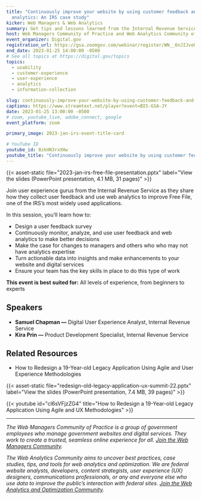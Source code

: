 ```yaml
---
title: "Continuously improve your website by using customer feedback and web
  analytics: An IRS case study"
kicker: Web Managers & Web Analytics
summary: Get tips and lessons learned from the Internal Revenue Service on how they collect user feedback and use web analytics to improve applications.
host: Web Managers Community of Practice and Web Analytics Community of Practice
event_organizer: Digital.gov
registration_url: https://gsa.zoomgov.com/webinar/register/WN__6nJIJvoQUu2T5R7E0BtQQ
end_date: 2023-01-25 14:00:00 -0500
# See all topics at https://digital.gov/topics
topics:
  - usability
  - customer-experience
  - user-experience
  - analytics
  - information-collection

slug: continuously-improve-your-website-by-using-customer-feedback-and-web-analytics-an-irs-case-study
captions: https://www.streamtext.net/player?event=BIS-GSA-JY
date: 2023-01-25 13:00:00 -0500
# zoom, youtube_live, adobe_connect, google
event_platform: zoom

primary_image: 2023-jan-irs-event-title-card

# YouTube ID
youtube_id: 8zkHN3rxXHw
youtube_title: "Continuously improve your website by using customer feedback and web analytics: An IRS case study"
---
```


{{< asset-static file="2023-jan-irs-free-file-presentation.pptx" label="View the slides (PowerPoint presentation, 4.1 MB, 31 pages)" >}}

Join user experience gurus from the Internal Revenue Service as they share how they collect user feedback and use web analytics to improve Free File, one of the IRS’s most widely used applications.

In this session, you’ll learn how to:

- Design a user feedback survey
- Continuously monitor, analyze, and use user feedback and web analytics to make better decisions
- Make the case for changes to managers and others who who may not have analytics expertise
- Turn actionable data into insights and make enhancements to your website and digital services
- Ensure your team has the key skills in place to do this type of work

**This event is best suited for:** All levels of experience, from beginners to experts

## Speakers

- **Samuel Chapman —** Digital User Experience Analyst, Internal Revenue Service
- **Kira Prin —** Product Development Specialist, Internal Revenue Service

## Related Resources

- How to Redesign a 19-Year-old Legacy Application Using Agile and User Experience Methodologies

{{< asset-static file="redesign-old-legacy-application-ux-summit-22.pptx" label="View the slides (PowerPoint presentation, 7.4 MB, 39 pages)" >}}

{{< youtube id="cl6sVFjzZG4" title="How to Redesign a 19-Year-old Legacy Application Using Agile and UX Methodologies" >}}

---

_The Web Managers Community of Practice is a group of government employees who manage government websites and digital services. They work to create a trusted, seamless online experience for all. [Join the Web Managers Community](https://digital.gov/communities/web-content-managers/)._

_The Web Analytics Community aims to uncover best practices, case studies, tips, and tools for web analytics and optimization. We are federal website analysts, developers, content strategists, user experience (UX) designers, communications professionals, or any and everyone else who use data to improve the public’s interaction with federal sites. [Join the Web Analytics and Optimization Community](https://digital.gov/communities/web-analytics-and-optimization/)._
